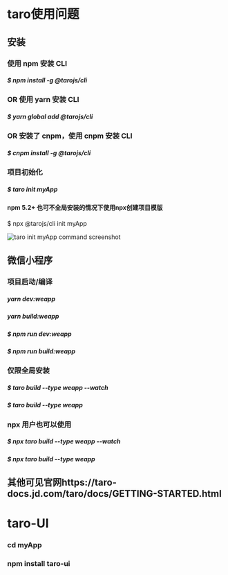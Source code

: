 # taro使用问题



## 安装

###  使用 npm 安装 CLI 

##### $ npm install -g @tarojs/cli # 

### OR 使用 yarn 安装 CLI 

##### $ yarn global add @tarojs/cli 

### OR 安装了 cnpm，使用 cnpm 安装 CLI 

##### $ cnpm install -g @tarojs/cli

### 项目初始化

##### $ taro init myApp

#### npm 5.2+ 也可不全局安装的情况下使用npx创建项目模版

$ npx @tarojs/cli init myApp

![taro init myApp command screenshot](http://ww1.sinaimg.cn/large/49320207gy1g0u2e0uf8gj20vg0uw10f.jpg)



## 微信小程序

### 项目启动/编译

##### yarn dev:weapp

##### yarn build:weapp

##### $ npm run dev:weapp 

##### $ npm run build:weapp

### 仅限全局安装 

##### $ taro build --type weapp --watch 

##### $ taro build --type weapp 

### npx 用户也可以使用 

##### $ npx taro build --type weapp --watch 

##### $ npx taro build --type weapp

## 其他可见官网https://taro-docs.jd.com/taro/docs/GETTING-STARTED.html

# taro-UI

### cd myApp 

### npm install taro-ui

